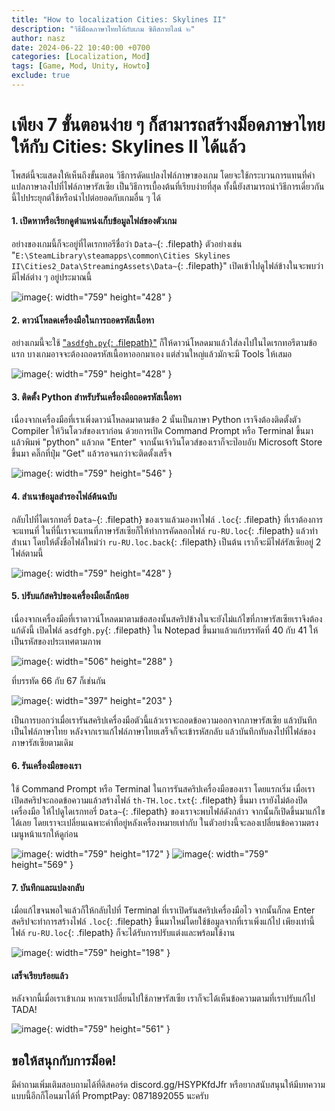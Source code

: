 ```yaml
---
title: "How to localization Cities: Skylines II"
description: "วิธีม็อดภาษาไทยให้กับเกม ซิตีสกายไลน์ ๒"
author: nasz
date: 2024-06-22 10:40:00 +0700
categories: [Localization, Mod]
tags: [Game, Mod, Unity, Howto]
exclude: true
---
```


# เพียง 7 ขั้นตอนง่าย ๆ ก็สามารถสร้างม็อดภาษาไทยให้กับ Cities: Skylines II ได้แล้ว

โพสต์นี้จะแสดงให้เห็นถึงขั้นตอน วิธีการดัดแปลงไฟล์ภาษาของเกม โดยจะใช้กระบวนการแทนที่คำแปลภาษาลงไปที่ไฟล์ภาษารัสเซีย
เป็นวิธีการเบื้องต้นที่เรียบง่ายที่สุด ทั้งนี้ยังสามารถนำวิธีการเดี่ยวกันนี้ไปประยุกต์ใช้หรือนำไปต่อยอดกับเกมอื่น ๆ ได้

#### 1. เปิดหาหรือเรียกดูตำแหน่งเก็บข้อมูลไฟล์ของตัวเกม

อย่างของเกมนี้ก็จะอยู่ที่ไดเรกทอรีชื่อว่า `Data~`{: .filepath} ตัวอย่างเช่น "`E:\SteamLibrary\steamapps\common\Cities Skylines II\Cities2_Data\StreamingAssets\Data~`{: .filepath}"
เปิดเข้าไปดูไฟล์ข้างในจะพบว่ามีไฟล์ต่าง ๆ อยู่ประมาณนี้

![image](https://github.com/Nasz/Nasz/assets/384751/634d274c-244a-4547-b74a-e4e60c91455d){: width="759" height="428" }

#### 2. ดาวน์โหลดเครื่องมือในการถอดรหัสเนื้อหา

อย่างเกมนี้จะใช้ ["`asdfgh.py`{: .filepath}"](https://forum.paradoxplaza.com/forum/threads/cities-skylines-ii-en-us-loc-help-me-open-the-translation-tools-to-play-in-turkish.1603585/post-29220130)
ก็ให้ดาวน์โหลดมาแล้วใส่ลงไปในไดเรกทอรีตามข้อแรก บางเกมอาจจะต้องถอดรหัสเนื้อหาออกมาเอง แต่ส่วนใหญ่แล้วมักจะมี Tools ให้เสมอ

![image](https://github.com/Nasz/Nasz/assets/384751/ed2a8d72-a3e2-49ae-99d9-c2d95688ca1e){: width="759" height="428" }

#### 3. ติดตั้ง Python สำหรับรันเครื่องมือถอดรหัสเนื้อหา

เนื่องจากเครื่องมือที่เราเพิ่งดาวน์โหลดมาตามข้อ 2 นั้นเป็นภาษา Python เราจึงต้องติดตั้งตัว Compiler ให้วินโดวส์ของเราก่อน
ด้วยการเปิด Command Prompt หรือ Terminal ขึ้นมาแล้วพิมพ์ "python" แล้วกด "Enter"
จากนั้นเจ้าวินโดวส์ของเราก็จะป๊อบอับ Microsoft Store ขึ้นมา คลิ๊กที่ปุ่ม "Get" แล้วรอจนกว่าจะติดตั้งเสร็จ

![image](https://github.com/Nasz/Nasz/assets/384751/397d248b-3c14-4d68-9370-e4825b9d8bd5){: width="759" height="546" }

#### 4. สำเนาข้อมูลสำรองไฟล์ต้นฉบับ

กลับไปที่ไดเรกทอรี่ `Data~`{: .filepath} ของเราแล้วมองหาไฟล์ `.loc`{: .filepath} ที่เราต้องการจะแทนที่
ในที่นี้เราจะแทนที่ภาษารัสเซียก็ให้ทำการคัดลอกไฟล์ `ru-RU.loc`{: .filepath} แล้วทำสำเนา โดยให้ตั้งชื่อไฟล์ใหม่ว่า `ru-RU.loc.back`{: .filepath} เป็นต้น เราก็จะมีไฟล์รัสเซียอยู่ 2 ไฟล์ตามนี้

![image](https://github.com/Nasz/Nasz/assets/384751/aed9418f-1332-4850-be64-9b55ff474cf6){: width="759" height="428" }

#### 5. ปรับแก้สคริปของเครื่องมือเล็กน้อย

เนื่องจากเครื่องมือที่เราดาวน์โหลดมาตามข้อสองนั้นสคริปข้างในจะยังไม่แก้ไขที่ภาษารัสเซียเราจึงต้องแก้ดังนี้
เปิดไฟล์ `asdfgh.py`{: .filepath} ใน Notepad ขึ้นมาแล้วแก้บรรทัดที่ 40 กับ 41 ให้เป็นรหัสของประเทศตามภาพ

![image](https://github.com/Nasz/Nasz/assets/384751/2a599490-e65d-47f3-80c3-767ac987348b){: width="506" height="288" }

ที่บรรทัด 66 กับ 67 ก็เช่นกัน

![image](https://github.com/Nasz/Nasz/assets/384751/849be85f-67cb-4e84-8332-818c5602debd){: width="397" height="203" }

เป็นการบอกว่าเมื่อเรารันสคริปเครื่องมือตัวนี้แล้วเราจะถอดข้อความออกจากภาษารัสเซีย แล้วบันทึกเป็นไฟล์ภาษาไทย หลังจากเราแก้ไฟล์ภาษาไทยเสร็จก็จะเข้ารหัสกลับ
แล้วบันทึกทับลงไปที่ไฟล์ของภาษารัสเซียตามเดิม

#### 6. รันเครื่องมือของเรา

ใช้ Command Prompt หรือ Terminal ในการรันสคริปเครื่องมือของเรา
โดยแรกเริ่ม เมื่อเราเปิดสคริปจะถอดข้อความแล้วสร้างไฟล์ `th-TH.loc.txt`{: .filepath} ขึ้นมา เรายังไม่ต้องปิดเครื่องมือ
ให้ไปดูไดเรกทอรี่ `Data~`{: .filepath} ของเราจะพบไฟล์ดังกล่าว จากนั้นก็เปิดขึ้นมาแก้ไขได้เลย
โดยเราจะเปลี่ยนเฉพาะคำที่อยู่หลังเครื่องหมายเท่ากับ ในตัวอย่างนี้จะลองเปลี่ยนข้อความตรงเมนูหน้าแรกให้ดูก่อน

![image](https://github.com/Nasz/Nasz/assets/384751/c7ab3ad1-b22e-4801-8f2a-a0d7912babc3){: width="759" height="172" }
![image](https://github.com/Nasz/Nasz/assets/384751/138a98ac-442a-4669-8dd0-c004524801ec){: width="759" height="569" }

#### 7. บันทึกและแปลงกลับ

เมื่อแก้ไขจนพอใจแล้วก็ให้กลับไปที่ Terminal ที่เราเปิดรันสคริปเครื่องมือไว จากนั้นก็กด Enter สคริปจะทำการสร้างไฟล์ `.loc`{: .filepath}
ขึ้นมาใหม่โดยใช้ข้อมูลจากที่เราเพิ่งแก้ไป เพียงเท่านี้ไฟล์ `ru-RU.loc`{: .filepath} ก็จะได้รับการปรับแต่งและพร้อมใช้งาน

![image](https://github.com/Nasz/Nasz/assets/384751/99224111-9797-4f13-bfe3-c9b77ca121f6){: width="759" height="198" }

#### เสร็จเรียบร้อยแล้ว

หลังจากนี้เมื่อเราเข้าเกม หากเราเปลี่ยนไปใช้ภาษารัสเซีย เราก็จะได้เห็นข้อความตามที่เราปรับแก้ไป TADA!

![image](https://github.com/Nasz/Nasz/assets/384751/9542bcc4-d00a-45bc-93af-0b9710a45108){: width="759" height="561" }

## ขอให้สนุกกับการม็อด!

มีคำถามเพิ่มเติมสอบถามได้ที่ดิสคอร์ด discord.gg/HSYPKfdJfr หรือยากสนับสนุนให้มีบทความแบบนี้อีกก็โอนมาได้ที่ PromptPay: 0871892055 นะครับ
